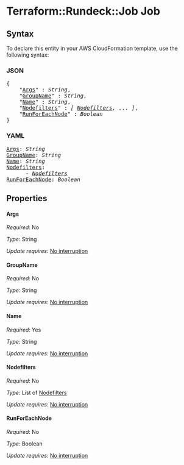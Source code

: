 # Terraform::Rundeck::Job Job

## Syntax

To declare this entity in your AWS CloudFormation template, use the following syntax:

### JSON

<pre>
{
    "<a href="#args" title="Args">Args</a>" : <i>String</i>,
    "<a href="#groupname" title="GroupName">GroupName</a>" : <i>String</i>,
    "<a href="#name" title="Name">Name</a>" : <i>String</i>,
    "<a href="#nodefilters" title="Nodefilters">Nodefilters</a>" : <i>[ <a href="job-nodefilters.md">Nodefilters</a>, ... ]</i>,
    "<a href="#runforeachnode" title="RunForEachNode">RunForEachNode</a>" : <i>Boolean</i>
}
</pre>

### YAML

<pre>
<a href="#args" title="Args">Args</a>: <i>String</i>
<a href="#groupname" title="GroupName">GroupName</a>: <i>String</i>
<a href="#name" title="Name">Name</a>: <i>String</i>
<a href="#nodefilters" title="Nodefilters">Nodefilters</a>: <i>
      - <a href="job-nodefilters.md">Nodefilters</a></i>
<a href="#runforeachnode" title="RunForEachNode">RunForEachNode</a>: <i>Boolean</i>
</pre>

## Properties

#### Args

_Required_: No

_Type_: String

_Update requires_: [No interruption](https://docs.aws.amazon.com/AWSCloudFormation/latest/UserGuide/using-cfn-updating-stacks-update-behaviors.html#update-no-interrupt)

#### GroupName

_Required_: No

_Type_: String

_Update requires_: [No interruption](https://docs.aws.amazon.com/AWSCloudFormation/latest/UserGuide/using-cfn-updating-stacks-update-behaviors.html#update-no-interrupt)

#### Name

_Required_: Yes

_Type_: String

_Update requires_: [No interruption](https://docs.aws.amazon.com/AWSCloudFormation/latest/UserGuide/using-cfn-updating-stacks-update-behaviors.html#update-no-interrupt)

#### Nodefilters

_Required_: No

_Type_: List of <a href="job-nodefilters.md">Nodefilters</a>

_Update requires_: [No interruption](https://docs.aws.amazon.com/AWSCloudFormation/latest/UserGuide/using-cfn-updating-stacks-update-behaviors.html#update-no-interrupt)

#### RunForEachNode

_Required_: No

_Type_: Boolean

_Update requires_: [No interruption](https://docs.aws.amazon.com/AWSCloudFormation/latest/UserGuide/using-cfn-updating-stacks-update-behaviors.html#update-no-interrupt)

